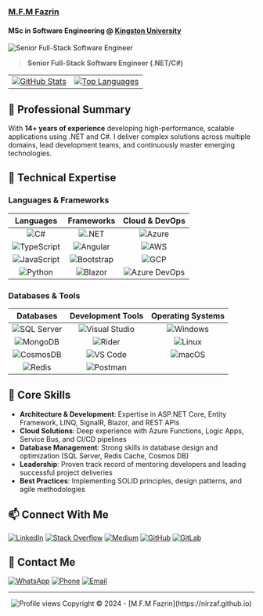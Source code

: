 ### [M.F.M Fazrin](https://nizraf.github.io)
#### MSc in Software Engineering @ [Kingston University](https://www.kingston.ac.uk/)
<p> <img src="https://readme-typing-svg.herokuapp.com?lines=Senior+Full-Stack+Software+Engineer" alt="Senior Full-Stack Software Engineer" /> </p>

> **Senior Full-Stack Software Engineer (.NET/C#)**
<table>
  <tr>
    <td>
      <a href="https://github.com/nirzaf">
        <img alt="GitHub Stats" src="https://github-readme-stats.vercel.app/api?username=nirzaf&count_private=true&theme=dark&show_icons=true&hide_border=true" />
      </a>
    </td>
    <td>
      <a href="https://github.com/nirzaf">
        <img alt="Top Languages" src="https://github-readme-stats.vercel.app/api/top-langs/?username=nirzaf&layout=compact&theme=dark&hide_border=true" />
      </a>
    </td>
  </tr>
</table>

## 💼 Professional Summary

With **14+ years of experience** developing high-performance, scalable applications using .NET and C#. I deliver complex solutions across multiple domains, lead development teams, and continuously master emerging technologies.

## 🔧 Technical Expertise

### Languages & Frameworks

| **Languages** | **Frameworks** | **Cloud & DevOps** |
|:-------------:|:--------------:|:------------------:|
| ![C#](https://img.shields.io/badge/C%23-239120?style=for-the-badge&logo=c-sharp&logoColor=white) | ![.NET](https://img.shields.io/badge/.NET-512BD4?style=for-the-badge&logo=dotnet&logoColor=white) | ![Azure](https://img.shields.io/badge/Azure-0078D4?style=for-the-badge&logo=microsoftazure&logoColor=white) |
| ![TypeScript](https://img.shields.io/badge/TypeScript-3178C6?style=for-the-badge&logo=typescript&logoColor=white) | ![Angular](https://img.shields.io/badge/Angular-DD0031?style=for-the-badge&logo=angular&logoColor=white) | ![AWS](https://img.shields.io/badge/AWS-232F3E?style=for-the-badge&logo=amazonaws&logoColor=white) |
| ![JavaScript](https://img.shields.io/badge/JavaScript-F7DF1E?style=for-the-badge&logo=javascript&logoColor=black) | ![Bootstrap](https://img.shields.io/badge/Bootstrap-7952B3?style=for-the-badge&logo=bootstrap&logoColor=white) | ![GCP](https://img.shields.io/badge/GCP-4285F4?style=for-the-badge&logo=googlecloud&logoColor=white) |
| ![Python](https://img.shields.io/badge/Python-3776AB?style=for-the-badge&logo=python&logoColor=white) | ![Blazor](https://img.shields.io/badge/Blazor-512BD4?style=for-the-badge&logo=blazor&logoColor=white) | ![Azure DevOps](https://img.shields.io/badge/Azure_DevOps-0078D7?style=for-the-badge&logo=azuredevops&logoColor=white) |

### Databases & Tools

| **Databases** | **Development Tools** | **Operating Systems** |
|:-------------:|:---------------------:|:--------------------:|
| ![SQL Server](https://img.shields.io/badge/SQL_Server-CC2927?style=for-the-badge&logo=microsoftsqlserver&logoColor=white) | ![Visual Studio](https://img.shields.io/badge/Visual_Studio-5C2D91?style=for-the-badge&logo=visualstudio&logoColor=white) | ![Windows](https://img.shields.io/badge/Windows-0078D6?style=for-the-badge&logo=windows&logoColor=white) |
| ![MongoDB](https://img.shields.io/badge/MongoDB-47A248?style=for-the-badge&logo=mongodb&logoColor=white) | ![Rider](https://img.shields.io/badge/Rider-000000?style=for-the-badge&logo=rider&logoColor=white) | ![Linux](https://img.shields.io/badge/Linux-FCC624?style=for-the-badge&logo=linux&logoColor=black) |
| ![CosmosDB](https://img.shields.io/badge/CosmosDB-0078D4?style=for-the-badge&logo=microsoftazure&logoColor=white) | ![VS Code](https://img.shields.io/badge/VS_Code-007ACC?style=for-the-badge&logo=visualstudiocode&logoColor=white) | ![macOS](https://img.shields.io/badge/macOS-000000?style=for-the-badge&logo=apple&logoColor=white) |
| ![Redis](https://img.shields.io/badge/Redis-DC382D?style=for-the-badge&logo=redis&logoColor=white) | ![Postman](https://img.shields.io/badge/Postman-FF6C37?style=for-the-badge&logo=postman&logoColor=white) | |

## 🚀 Core Skills

- **Architecture & Development**: Expertise in ASP.NET Core, Entity Framework, LINQ, SignalR, Blazor, and REST APIs
- **Cloud Solutions**: Deep experience with Azure Functions, Logic Apps, Service Bus, and CI/CD pipelines
- **Database Management**: Strong skills in database design and optimization (SQL Server, Redis Cache, Cosmos DB)
- **Leadership**: Proven track record of mentoring developers and leading successful project deliveries
- **Best Practices**: Implementing SOLID principles, design patterns, and agile methodologies

## 📫 Connect With Me

[![LinkedIn](https://img.shields.io/badge/LinkedIn-0A66C2?style=for-the-badge&logo=linkedin&logoColor=white)](https://www.linkedin.com/in/mfmfazrin/)
[![Stack Overflow](https://img.shields.io/badge/Stack_Overflow-F58025?style=for-the-badge&logo=stackoverflow&logoColor=white)](https://stackoverflow.com/users/9251463/mohamed-farook-mohamed-fazrin)
[![Medium](https://img.shields.io/badge/Medium-000000?style=for-the-badge&logo=medium&logoColor=white)](https://mfmfazrin.medium.com/)
[![GitHub](https://img.shields.io/badge/GitHub-181717?style=for-the-badge&logo=github&logoColor=white)](https://github.com/nirzaf?tab=repositories)
[![GitLab](https://img.shields.io/badge/GitLab-FC6D26?style=for-the-badge&logo=gitlab&logoColor=white)](https://gitlab.com/users/nirzaf/projects)

## 📱 Contact Me

[![WhatsApp](https://img.shields.io/badge/WhatsApp-25D366?style=for-the-badge&logo=whatsapp&logoColor=white)](https://api.whatsapp.com/send?phone=+97433253203&text=Hi,%20I%20contacted%20you%20Through%20your%20website.)
[![Phone](https://img.shields.io/badge/Call-+974_3325_3203-blue?style=for-the-badge&logo=phone&logoColor=white)](tel:+97433253203)
[![Email](https://img.shields.io/badge/Email-info@dotnetevangelist.net-D14836?style=for-the-badge&logo=gmail&logoColor=white)](mailto:info@dotnetevangelist.net)

---

<div align="center">
  <img src="https://komarev.com/ghpvc/?username=nirzaf&style=flat-square&color=blue" alt="Profile views"/>
  Copyright © 2024 - [M.F.M Fazrin](https://nirzaf.github.io)
</div>

